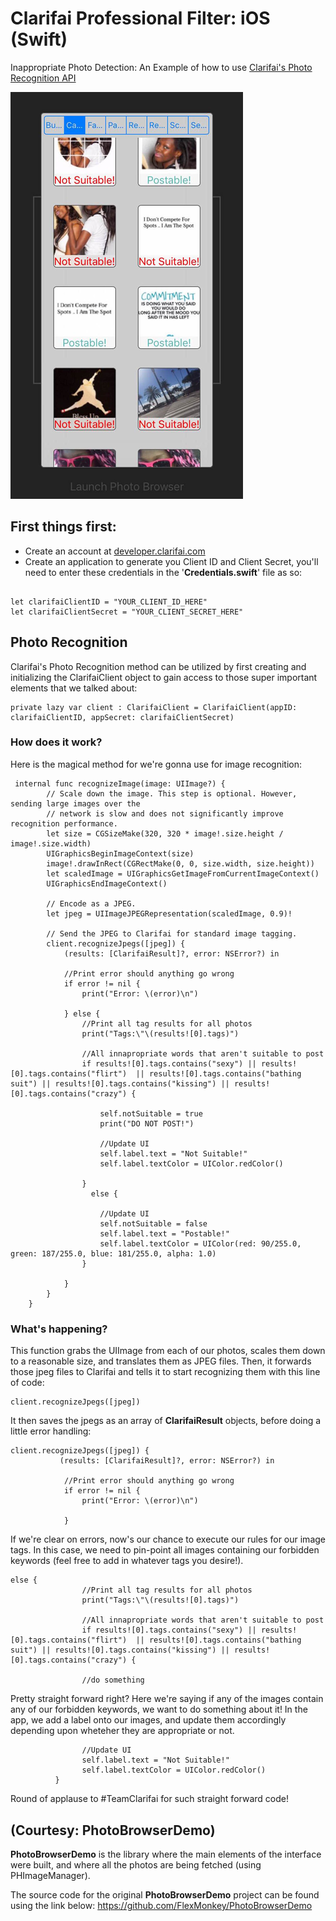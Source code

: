 # Clarifai Professional Filter: iOS (Swift)

Inappropriate Photo Detection: An Example of how to use [Clarifai's Photo Recognition API](https://www.clarifai.com)

![screenshot](/PhotoBrowserDemo/img_8205.png)


## First things first:

* Create an account at [developer.clarifai.com](https://www.developer.clarifai.com)
* Create an application to generate you Client ID and Client Secret, you'll need to enter these credentials in the '**Credentials.swift**' file as so: 

```

let clarifaiClientID = "YOUR_CLIENT_ID_HERE"                                 
let clarifaiClientSecret = "YOUR_CLIENT_SECRET_HERE" 

```

## Photo Recognition
Clarifai's Photo Recognition method can be utilized by first creating and initializing the ClarifaiClient object to gain access to those super important elements that we talked about:

```
private lazy var client : ClarifaiClient = ClarifaiClient(appID: clarifaiClientID, appSecret: clarifaiClientSecret)
```

### How does it work?
Here is the magical method for we're gonna use for image recognition:
```
 internal func recognizeImage(image: UIImage?) {
        // Scale down the image. This step is optional. However, sending large images over the
        // network is slow and does not significantly improve recognition performance.
        let size = CGSizeMake(320, 320 * image!.size.height / image!.size.width)
        UIGraphicsBeginImageContext(size)
        image!.drawInRect(CGRectMake(0, 0, size.width, size.height))
        let scaledImage = UIGraphicsGetImageFromCurrentImageContext()
        UIGraphicsEndImageContext()
        
        // Encode as a JPEG.
        let jpeg = UIImageJPEGRepresentation(scaledImage, 0.9)!
        
        // Send the JPEG to Clarifai for standard image tagging.
        client.recognizeJpegs([jpeg]) {
            (results: [ClarifaiResult]?, error: NSError?) in
            
            //Print error should anything go wrong
            if error != nil {
                print("Error: \(error)\n")
                
            } else {
                //Print all tag results for all photos
                print("Tags:\"\(results![0].tags)")
                
                //All innapropriate words that aren't suitable to post
                if results![0].tags.contains("sexy") || results![0].tags.contains("flirt")  || results![0].tags.contains("bathing suit") || results![0].tags.contains("kissing") || results![0].tags.contains("crazy") {
                    
                    self.notSuitable = true
                    print("DO NOT POST!")
                    
                    //Update UI
                    self.label.text = "Not Suitable!"
                    self.label.textColor = UIColor.redColor()
                    
                }
                  else {
                    
                    //Update UI
                    self.notSuitable = false
                    self.label.text = "Postable!"
                    self.label.textColor = UIColor(red: 90/255.0, green: 187/255.0, blue: 181/255.0, alpha: 1.0)
                }
                
            }
        }
    }

```
### What's happening?
This function grabs the UIImage from each of our photos, scales them down to a reasonable size, and translates them as JPEG files. Then, it forwards those jpeg files to Clarifai and tells it to start recognizing them with this line of code:

```
client.recognizeJpegs([jpeg]) 
```

It then saves the jpegs as an array of **ClarifaiResult** objects, before doing a little error handling:

```
client.recognizeJpegs([jpeg]) {
           (results: [ClarifaiResult]?, error: NSError?) in
            
            //Print error should anything go wrong
            if error != nil {
                print("Error: \(error)\n")
                
            } 
```
If we're clear on errors, now's our chance to execute our rules for our image tags. In this case, we need to pin-point all images containing our forbidden keywords (feel free to add in whatever tags you desire!).

```
else {
                //Print all tag results for all photos
                print("Tags:\"\(results![0].tags)")
                
                //All innapropriate words that aren't suitable to post
                if results![0].tags.contains("sexy") || results![0].tags.contains("flirt")  || results![0].tags.contains("bathing suit") || results![0].tags.contains("kissing") || results![0].tags.contains("crazy") {
                
                //do something

```

Pretty straight forward right? Here we're saying if any of the images contain any of our forbidden keywords, we want to do something about it! In the app, we add a label onto our images, and update them accordingly depending upon wheteher they are appropriate or not. 

                    //Update UI
                    self.label.text = "Not Suitable!"
                    self.label.textColor = UIColor.redColor()
              }


Round of applause to #TeamClarifai for such straight forward code!

## (Courtesy: PhotoBrowserDemo)
**PhotoBrowserDemo** is the library where the main elements of the interface were built, and where all the photos are being fetched (using PHImageManager).

The source code for the original **PhotoBrowserDemo** project can be found using the link below: 
https://github.com/FlexMonkey/PhotoBrowserDemo
